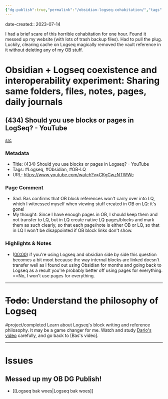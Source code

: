 ```yaml
---
{"dg-publish":true,"permalink":"/obsidian-logseq-cohabitation/","tags":["#Logseq","#Obsidian","#OB-LQ","#project/completed"],"noteIcon":"2"}
---
```


date-created:: 2023-07-14

I had a brief scare of this horrible cohabitation for one hour. Found it messed up my website (with lots of trash backup files). Had to pull the plug. Luckily, clearing cache on Logseq magically removed the vault reference in it without deleting any of my OB stuff. 

# Obsidian + Logseq coexistence and interoperability experiment: Sharing same folders, files, notes, pages, daily journals

## (434) Should you use blocks or pages in LogSeq? - YouTube
[src](https://www.youtube.com/watch?v=CKgCwzNTWWc)

### Metadata
- Title: (434) Should you use blocks or pages in Logseq? - YouTube
- Tags: #Logseq, #Obsidian, #OB-LQ
- URL: https://www.youtube.com/watch?v=CKgCwzNTWWc

### Page Comment  
- Sad. Bas confirms that OB block references won't carry over into LQ, which I witnessed myself when viewing stuff created in OB on LQ: it's gone!   
- My thought: Since I have enough pages in OB, I should keep them and not transfer to LQ, but in LQ create native LQ pages/blocks and mark them as such clearly, so that each page/note is either OB or LQ, so that in LQ I won't be disappointed if OB block links don't show.

### Highlights & Notes
- ([00:00](https://www.youtube.com/watch?v=CKgCwzNTWWc&t=0s)) if you're using Logseq and obsidian side by side this question becomes a bit moot because the way internal blocks are linked doesn't transfer well as i found out using Obsidian for months and going back to Logseq as a result you're probably better off using pages for everything. ==No, I won't use pages for everything.

---
# ~~Todo~~: Understand the philosophy of Logseq
#project/completed 
Learn about Logseq's block writing and reference philosophy. It may be a game changer for me. Watch and study [Dario's video](https://www.youtube.com/watch?v=ZtRozP8hfEY) carefully, and go back to [Bas's video].

---
# Issues

## Messed up my OB DG Publish!
- [[Logseq bak woes\|Logseq bak woes]]